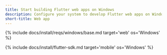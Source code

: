 ```yaml
---
title: Start building Flutter web apps on Windows
description: Configure your system to develop Flutter web apps on Windows.
short-title: Web app
---
```


{% include docs/install/reqs/windows/base.md target='web' os='Windows' %}

{% include docs/install/flutter-sdk.md target='mobile' os='Windows' %}
